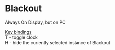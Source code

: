 # Blackout
Always On Display, but on PC

<u>Key bindings</u><br>
T - toggle clock<br>
H - hide the currently selected instance of Blackout
